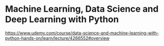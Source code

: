# Machine Learning, Data Science and Deep Learning with Python

<https://www.udemy.com/course/data-science-and-machine-learning-with-python-hands-on/learn/lecture/4266552#overview>


